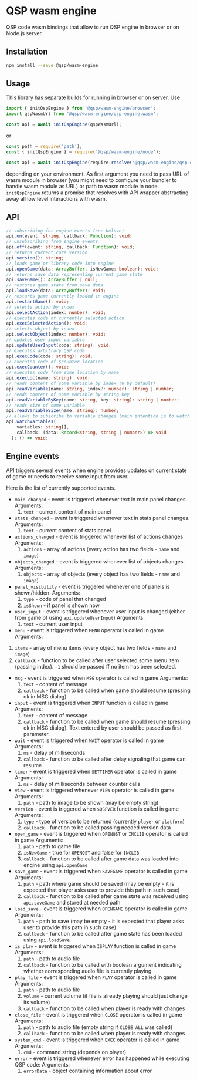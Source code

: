 # QSP wasm engine

QSP code wasm bindings that allow to run QSP engine in browser or on Node.js server.

## Installation

```sh
npm install --save @qsp/wasm-engine
```

## Usage

This library has separate builds for running in browser or on server.
Use
```js
import { initQspEngine } from '@qsp/wasm-engine/browser';
import qspWasmUrl from '@qsp/wasm-engine/qsp-engine.wasm';

const api = await initQspEngine(qspWasmUrl);
```

or 

```js
const path = require('path');
const { initQspEngine } = require('@qsp/wasm-engine/node');

const api = await initQspEngine(require.resolve('@qsp/wasm-engine/qsp-engine.wasm'));

```
depending on your environment.
As first argument you need to pass URL of wasm module in browser (you might need to configure your bundler to handle wasm module as URL) or path to wasm module in node.
`initQspEngine` returns a promise that resolves with API wrapper abstracting away all low level interactions with wasm.

## API

```ts
// subscribing for engine events (see belove)
api.on(event: string, callback: Function): void;
// unsubscribing from engine events
api.off(event: string, callback: Function): void;
// returns current core version
api.version(): string;
// loads game or library code into engine
api.openGame(data: ArrayBuffer, isNewGame: boolean): void;
// returns save data representing current game state
api.saveGame(): ArrayBuffer | null;
// restores game state from save data
api.loadSave(data: ArrayBuffer): void;
// restarts game currently loaded in engine
api.restartGame(): void;
// selects action by index
api.selectAction(index: number): void;
// executes code of currently selected action
api.execSelectedAction(): void;
// selects object by index
api.selectObject(index: number): void;
// updates user input variable
api.updateUserInput(code: string): void;
// executes arbitrary QSP code
api.execCode(code: string): void;
// executes code of $counter location
api.execCounter(): void;
// executes code from some location by name
api.execLoc(name: string): void;
// reads content of some variable by index (0 by default)
api.readVariable(name: string, index?: number): string | number;
// reads content of some variable by string key
api.readVariableByKey(name: string, key: string): string | number;
// reads size of some variable
api.readVariableSize(name: string): number;
// allows to subscribe to variable changes (main intention is to watch UI related variables)
api.watchVariables(
    variables: string[],
    callback: (data: Record<string, string | number>) => void
  ): () => void;
```

## Engine events

API triggers several events when engine provides updates on current state of game or needs to receive some input from user.

Here is the list of currently supported events.
- `main_changed` - event is triggered whenever text in main panel changes.
  Arguments:
  1. `text` - current content of main panel
- `stats_changed` - event is triggered whenever text in stats panel changes.
  Arguments:
  1. `text` - current content of stats panel
- `actions_changed` - event is triggered whenever list of actions changes.
  Arguments:
  1. `actions` - array of actions (every action has two fields - `name` and `image`)
- `objects_changed` - event is triggered whenever list of objects changes.
  Arguments:
  1. `objects` - array of objects (every object has two fields - `name` and `image`)
- `panel_visibility` - event is triggered whenever one of panels is shown/hidden.
  Arguments:
  1. `type` - code of panel that changed
  1. `isShown` - if panel is shown now
- `user_input` - event is triggered whenever user input is changed (either from game of using `api.updateUserInput`) 
  Arguments:
  1. `text` - current user input
-  `menu` - event is triggered when `MENU` operator is called in game
  Arguments:
  1. `items` - array of menu items (every object has two fields - `name` and `image`)
  1. `callback` - function to be called after user selected some menu item (passing index). `-1` should be passed ff no item has been selected.
- `msg` - event is triggered when `MSG` operator is called in game
  Arguments:
  1. `text` - content of message
  1. `callback` - function to be called when game should resume (pressing ok in MSG dialog)
- `input` - event is triggered when `INPUT` function is called in game
  Arguments:
  1. `text` - content of message
  1. `callback` - function to be called when game should resume (pressing ok in MSG dialog). Text entered by user should be passed as first parameter.
- `wait` - event is triggered when `WAIT` operator is called in game
  Arguments:
  1. `ms` - delay of milliseconds
  1. `callback` - function to be called after delay signaling that game can resume
- `timer` - event is triggered when `SETTIMER` operator is called in game
  Arguments:
  1. `ms` - delay of milliseconds between counter calls
- `view` - event is triggered whenever `VIEW` operator is called in game
  Arguments:
  1. `path` - path to image to be shown (may be empty string)
- `version` - event is triggered when `$QSPVER` function is called in game
  Arguments:
  1. `type` - type of version to be returned (currently `player` or `platform`)
  1. `callback` - function to be called passing needed version data
- `open_game` - event is triggered when `OPENQST` or `INCLIB` operator is called in game
  Arguments:
  1. `path` - path to game file
  1. `isNewGame` - true for `OPENQST` and false for `INCLIB`
  1. `callback` - function to be called after game data was loaded into engine using `api.openGame`
- `save_game` - event is triggered when `SAVEGAME` operator is called in game
  Arguments:
  1. `path` - path where game should be saved (may be empty - it is expected that player asks user to provide this path in such case)
  1. `callback` - function to be called after game state was received using `api.saveGame` and stored at needed path
- `load_save` - event is triggered when `OPENGAME` operator is called in game  
  Arguments:
  1. `path` - path to save (may be empty - it is expected that player asks user to provide this path in such case)
  1. `callback` - function to be called after game state has been loaded using `api.loadSave`
- `is_play` - event is triggered when `ISPLAY` function is called in game
  Arguments:
  1. `path` - path to audio file
  1. `callback` - function to be called with boolean argument indicating whether corresponding audio file is currently playing
- `play_file` - event is triggered when `PLAY` operator is called in game
  Arguments:
  1. `path` - path to audio file
  1. `volume` - current volume (if file is already playing should just change its volume)
  1. `callback` - function to be called when player is ready with changes
- `close_file` - event is triggered when `CLOSE` operator is called in game
  Arguments:
  1. `path` - path to audio file (empty string if `CLOSE ALL` was called)
  1. `callback` - function to be called when player is ready with changes
- `system_cmd` - event is triggered when `EXEC` operator is called in game
  Arguments:
  1. `cmd` - command string (depends on player)
- `error` - event is triggered whenever error has happened while executing QSP code: 
  Arguments:
  1. `errorData` - object containing information about error

